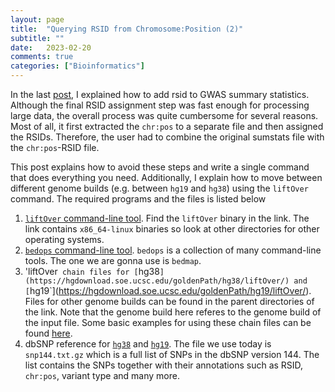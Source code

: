 ```yaml
---
layout: page
title:  "Querying RSID from Chromosome:Position (2)"
subtitle: ""
date:	2023-02-20
comments: true
categories: ["Bioinformatics"]
---
```


In the last [post](https://hanbin973.github.io/bioinformatics/2023/02/20/rsid.html), I explained how to add rsid to GWAS summary statistics.
Although the final RSID assignment step was fast enough for processing large data, the overall process was quite cumbersome for several reasons.
Most of all, it first extracted the `chr:pos` to a separate file and then assigned the RSIDs.
Therefore, the user had to combine the original sumstats file with the `chr:pos`-RSID file.

This post explains how to avoid these steps and write a single command that does everything you need.
Additionally, I explain how to move between different genome builds (e.g. between `hg19` and `hg38`) using the `liftOver` command.
The required programs and the files is listed below

1. [`liftOver` command-line tool](http://hgdownload.cse.ucsc.edu/admin/exe/linux.x86_64/). Find the `liftOver` binary in the link. The link contains `x86_64-linux` binaries so look at other directories for other operating systems.
2. [`bedops` command-line tool](https://bedops.readthedocs.io/en/latest/index.html). `bedops` is a collection of many command-line tools. The one we are gonna use is `bedmap`.
3. 'liftOver` chain files for [`hg38`](https://hgdownload.soe.ucsc.edu/goldenPath/hg38/liftOver/) and [`hg19`](https://hgdownload.soe.ucsc.edu/goldenPath/hg19/liftOver/). Files for other genome builds can be found in the parent directories of the link. Note that the genome build here referes to the genome build of the input file. Some basic examples for using these chain files can be found [here](https://genome.sph.umich.edu/wiki/LiftOver).
4. dbSNP reference for [`hg38`](https://hgdownload.soe.ucsc.edu/goldenPath/hg38/database/) and [`hg19`](http://hgdownload.soe.ucsc.edu/goldenPath/hg19/database/). The file we use today is `snp144.txt.gz` which is a full list of SNPs in the dbSNP version 144. The list contains the SNPs together with their annotations such as RSID, `chr:pos`, variant type and many more.





